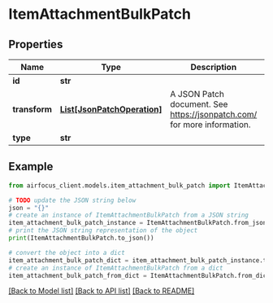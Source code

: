 # ItemAttachmentBulkPatch


## Properties

Name | Type | Description | Notes
------------ | ------------- | ------------- | -------------
**id** | **str** |  | 
**transform** | [**List[JsonPatchOperation]**](JsonPatchOperation.md) | A JSON Patch document. See https://jsonpatch.com/ for more information. | 
**type** | **str** |  | 

## Example

```python
from airfocus_client.models.item_attachment_bulk_patch import ItemAttachmentBulkPatch

# TODO update the JSON string below
json = "{}"
# create an instance of ItemAttachmentBulkPatch from a JSON string
item_attachment_bulk_patch_instance = ItemAttachmentBulkPatch.from_json(json)
# print the JSON string representation of the object
print(ItemAttachmentBulkPatch.to_json())

# convert the object into a dict
item_attachment_bulk_patch_dict = item_attachment_bulk_patch_instance.to_dict()
# create an instance of ItemAttachmentBulkPatch from a dict
item_attachment_bulk_patch_from_dict = ItemAttachmentBulkPatch.from_dict(item_attachment_bulk_patch_dict)
```
[[Back to Model list]](../README.md#documentation-for-models) [[Back to API list]](../README.md#documentation-for-api-endpoints) [[Back to README]](../README.md)


